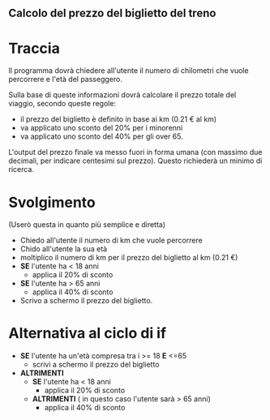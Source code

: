 ## Calcolo del prezzo del biglietto del treno

# Traccia

Il programma dovrà chiedere all'utente il numero di chilometri che vuole percorrere e l'età del passeggero.

Sulla base di queste informazioni dovrà calcolare il prezzo totale del viaggio, secondo queste regole:
- il prezzo del biglietto è definito in base ai km (0.21 € al km)
- va applicato uno sconto del 20% per i minorenni
- va applicato uno sconto del 40% per gli over 65.

L'output del prezzo finale va messo fuori in forma umana (con massimo due decimali, per indicare centesimi sul prezzo). Questo richiederà un minimo di ricerca.

# Svolgimento
 (Userò questa in quanto più semplice e diretta)

- Chiedo all'utente il numero di km che vuole percorrere
- Chido all'utente la sua età
- moltiplico il numero di km per il prezzo del biglietto al km (0.21 €)
- **SE** l'utente ha < 18 anni 
    -  applica il 20% di sconto
- **SE** l'utente ha > 65 anni 
    -  applica il 40% di sconto
- Scrivo a schermo il prezzo del biglietto.


# Alternativa al ciclo di if

- **SE** l'utente ha un'età compresa tra i >= 18 **E** <=65 
    -  scrivi a schermo il prezzo del biglietto
- **ALTRIMENTI** 
    - **SE** l'utente ha < 18 anni 
        -  applica il 20% di sconto
    - **ALTRIMENTI**  ( in questo caso l'utente sarà > 65 anni)
        -  applica il 40% di sconto